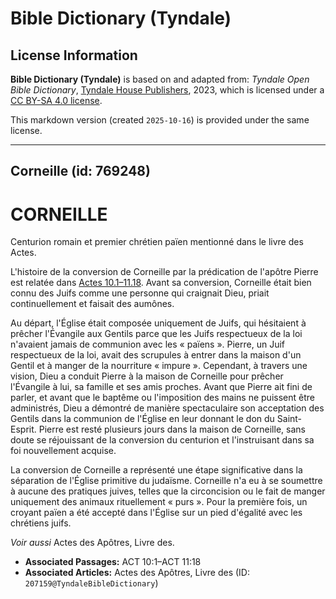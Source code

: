 # Bible Dictionary (Tyndale)

## License Information

**Bible Dictionary (Tyndale)** is based on and adapted from: _Tyndale Open Bible Dictionary_, [Tyndale House Publishers](https://tyndaleopenresources.com/), 2023, which is licensed under a [CC BY-SA 4.0 license](https://creativecommons.org/licenses/by-sa/4.0/legalcode.en).

This markdown version (created `2025-10-16`) is provided under the same license.



--------------------------------

## Corneille (id: 769248)

CORNEILLE
=========

Centurion romain et premier chrétien païen mentionné dans le livre des Actes.

L'histoire de la conversion de Corneille par la prédication de l'apôtre Pierre est relatée dans [Actes 10\.1–11\.18](https://ref.ly/Acts10:1-Acts11:18). Avant sa conversion, Corneille était bien connu des Juifs comme une personne qui craignait Dieu, priait continuellement et faisait des aumônes.

Au départ, l'Église était composée uniquement de Juifs, qui hésitaient à prêcher l'Évangile aux Gentils parce que les Juifs respectueux de la loi n'avaient jamais de communion avec les « païens ». Pierre, un Juif respectueux de la loi, avait des scrupules à entrer dans la maison d'un Gentil et à manger de la nourriture « impure ». Cependant, à travers une vision, Dieu a conduit Pierre à la maison de Corneille pour prêcher l'Évangile à lui, sa famille et ses amis proches. Avant que Pierre ait fini de parler, et avant que le baptême ou l'imposition des mains ne puissent être administrés, Dieu a démontré de manière spectaculaire son acceptation des Gentils dans la communion de l'Église en leur donnant le don du Saint\-Esprit. Pierre est resté plusieurs jours dans la maison de Corneille, sans doute se réjouissant de la conversion du centurion et l'instruisant dans sa foi nouvellement acquise.

La conversion de Corneille a représenté une étape significative dans la séparation de l'Église primitive du judaïsme. Corneille n'a eu à se soumettre à aucune des pratiques juives, telles que la circoncision ou le fait de manger uniquement des animaux rituellement « purs ». Pour la première fois, un croyant païen a été accepté dans l'Église sur un pied d'égalité avec les chrétiens juifs.

*Voir aussi* Actes des Apôtres, Livre des.

* **Associated Passages:** ACT 10:1–ACT 11:18
* **Associated Articles:** Actes des Apôtres, Livre des (ID: `207159@TyndaleBibleDictionary`)

